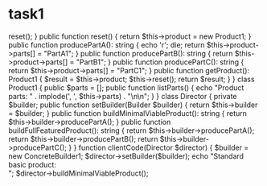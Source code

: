 # task1
<?php

interface Builder
{
    
  public function producePartA(): string;

    public function producePartB(): string;

    public function producePartC(): string;
}

class ConcreteBuilder1 implements Builder
{
    private $product;

    public function __construct()
    {
        $this->reset();
    }

    public function reset()
    {
        return $this->product = new Product1;
    }

    
    public function producePartA(): string
    {
        echo 'r'; die;
       return  $this->product->parts[] = "PartA1";
    }

    public function producePartB(): string
    {
        return $this->product->parts[] = "PartB1";
    }

    public function producePartC(): string
    {
       return $this->product->parts[] = "PartC1";
    }
 
    public function getProduct(): Product1
    {
        $result = $this->product;
        $this->reset();

        return $result;
    }
}


class Product1
{
    public $parts = [];

    public function listParts()
    {
        echo "Product parts: " . implode(', ', $this->parts) . "\n\n";
    }
}

class Director
{
   
    private $builder;

  
    public function setBuilder(Builder $builder)
    {
        return $this->builder = $builder;
    }

    
    public function buildMinimalViableProduct(): string
    {
       return $this->builder->producePartA();
    }

    public function buildFullFeaturedProduct(): string
    {
        return $this->builder->producePartA();
        return $this->builder->producePartB();
        return $this->builder->producePartC();
    }
}


function clientCode(Director $director)
{
   
    $builder = new ConcreteBuilder1;
    
    $director->setBuilder($builder);

    echo "Standard basic product:<br/>";
    $director->buildMinimalViableProduct();
